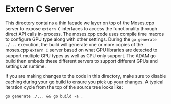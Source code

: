 # Extern C Server

This directory contains a thin facade we layer on top of the Moses.cpp server to
expose `extern C` interfaces to access the functionality through direct API
calls in-process.  The moses.cpp code uses compile time macros to configure GPU
type along with other settings.  During the `go generate ./...` execution, the
build will generate one or more copies of the moses.cpp `extern C` server based
on what GPU libraries are detected to support multiple GPU types as well as CPU
only support. The ADAM go build then embeds these different servers to support
different GPUs and settings at runtime.

If you are making changes to the code in this directory, make sure to disable
caching during your go build to ensure you pick up your changes.  A typical
iteration cycle from the top of the source tree looks like:

```
go generate ./... && go build -a .
```